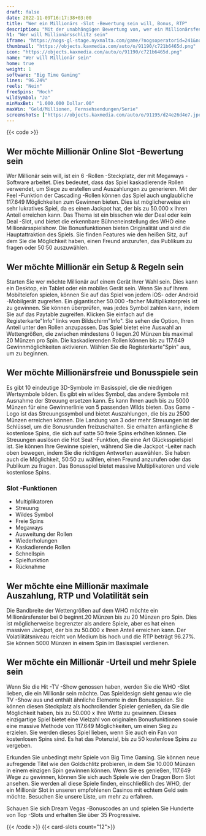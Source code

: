 ```yaml
---
draft: false
date: 2022-11-09T16:17:38+03:00
title: "Wer ein Millionärs -Slot -Bewertung sein will, Bonus, RTP"
description: "Mit der unabhängigen Bewertung von, wer ein Millionärsfenster von Big Time Gaming sein möchte, können Sie hier kostenlos oder echtes Geld spielen und hier einen Bonus erhalten!"
h1: "Wer will Millionärsschlitz sein"
iframe: "https://nogs-gl-stage.nyxmalta.com/game/?nogsoperatorid=241&nogsgameid=70413&sessionid=&accountid=&nogsmode=demo&nogslang=en_us&nogscurrency=EUR&clienttype=html5&lobbyurl=http://demo.nyxinteractive.com?session="
thumbnail: "https://objects.kaxmedia.com/auto/o/91190/c721b6465d.png"
icon: "https://objects.kaxmedia.com/auto/o/91190/c721b6465d.png"
name: "Wer will Millionär sein"
home: true
weight: 1
software: "Big Time Gaming"
lines: "96.24%"
reels: "Nein"
freeSpins: "Hoch"
wildSymbol: "Ja"
minMaxBet: "1.000.000 Dollar.00"
maxWin: "Geld/Millionen, Fernsehsendungen/Serie"
screenshots: ["https://objects.kaxmedia.com/auto/o/91195/d24e26d4e7.jpeg"]
---
```


{{< code >}}<h2>Wer möchte Millionär Online Slot -Bewertung sein</h2><p>Wer Millionär sein will, ist ein 6 -Rollen -Steckplatz, der mit Megaways -Software arbeitet. Dies bedeutet, dass das Spiel kaskadierende Rollen verwendet, um Siege zu erstellen und Auszahlungen zu generieren. Mit der Feel -Funktion der Cascading -Rollen können das Spiel auch unglaubliche 117.649 Möglichkeiten zum Gewinnen bieten. Dies ist möglicherweise ein sehr lukratives Spiel, da es einen Jackpot hat, der bis zu 50.000 x Ihren Anteil erreichen kann. Das Thema ist ein bisschen wie der Deal oder kein Deal -Slot, und bietet die erkennbare Bühneneinstellung des WHO eine Millionärsspielshow. Die Bonusfunktionen bieten Originalität und sind die Hauptattraktion des Spiels. Sie finden Features wie den heißen Sitz, auf dem Sie die Möglichkeit haben, einen Freund anzurufen, das Publikum zu fragen oder 50:50 auszuwählen.</p><h2>Wer möchte Millionär ein Setup & Regeln sein</h2><p>Starten Sie wer möchte Millionär auf einem Gerät Ihrer Wahl sein. Dies kann ein Desktop, ein Tablet oder ein mobiles Gerät sein. Wenn Sie auf Ihrem Mobiltelefon spielen, können Sie auf das Spiel von jedem iOS- oder Android -Mobilgerät zugreifen. Ein gigantischer 50.000 -facher Multiplikatorpreis ist zu gewinnen. Sie können überprüfen, was jedes Symbol zahlen kann, indem Sie auf das Paytable zugreifen. Klicken Sie einfach auf die Registerkarte"Info" links vom Bildschirm"Info". Sie sehen die Option, Ihren Anteil unter den Rollen anzupassen. Das Spiel bietet eine Auswahl an Wettengrößen, die zwischen mindestens 0 liegen.20 Münzen bis maximal 20 Münzen pro Spin. Die kaskadierenden Rollen können bis zu 117.649 Gewinnmöglichkeiten aktivieren. Wählen Sie die Registerkarte"Spin" aus, um zu beginnen.</p><h2>Wer möchte Millionärsfreie und Bonusspiele sein</h2><p>Es gibt 10 eindeutige 3D-Symbole im Basisspiel, die die niedrigen Wertsymbole bilden. Es gibt ein wildes Symbol, das andere Symbole mit Ausnahme der Streuung ersetzen kann. Es kann Ihnen auch bis zu 5000 Münzen für eine Gewinnerlinie von 5 passenden Wilds bieten. Das Game -Logo ist das Streuungssymbol und bietet Auszahlungen, die bis zu 2500 Münzen erreichen können. Die Landung von 3 oder mehr Streuungen ist der Schlüssel, um die Bonusrunden freizuschalten. Sie erhalten anfängliche 8 kostenlose Spins, die sich auf satte 50 freie Spins erhöhen können. Die Streuungen auslösen die Hot Seat -Funktion, die eine Art Glücksspielspiel ist. Sie können Ihre Gewinne spielen, während Sie die Jackpot -Leiter nach oben bewegen, indem Sie die richtigen Antworten auswählen. Sie haben auch die Möglichkeit, 50:50 zu wählen, einen Freund anzurufen oder das Publikum zu fragen. Das Bonusspiel bietet massive Multiplikatoren und viele kostenlose Spins.</p><h3>
Slot -Funktionen</h3><ul>
<li></span>
Multiplikatoren</li>
<li></span>
Streuung</li>
<li></span>
Wildes Symbol</li>
<li></span>
Freie Spins</li>
<li></span>
Megaways</li>
<li></span>
Ausweitung der Rollen</li>
<li></span>
Wiederholungen</li>
<li></span>
Kaskadierende Rollen</li>
<li></span>
Schnellspin</li>
<li></span>
Spielfunktion</li>
<li></span>
Rücknahme</li></ul><h2>Wer möchte eine Millionär maximale Auszahlung, RTP und Volatilität sein</h2><p>Die Bandbreite der Wettengrößen auf dem WHO möchte ein Millionärsfenster bei 0 beginnt.20 Münzen bis zu 20 Münzen pro Spin. Dies ist möglicherweise begrenzter als andere Spiele, aber es hat einen massiven Jackpot, der bis zu 50.000 x Ihren Anteil erreichen kann. Der Volatilitätsniveau reicht von Medium bis hoch und die RTP beträgt 96.27%. Sie können 5000 Münzen in einem Spin im Basisspiel verdienen.</p><h2>Wer möchte ein Millionär -Urteil und mehr Spiele sein</h2><p>Wenn Sie die Hit -TV -Show genossen haben, werden Sie die WHO -Slot lieben, die ein Millionär sein möchte. Das Spieldesign sieht genau wie die TV -Show aus und enthält ähnliche Elemente in den Bonusspielen. Sie können diesen Steckplatz als hochrollender Spieler genießen, da Sie die Möglichkeit haben, bis zu 50.000 x Ihre Wette zu gewinnen. Dieses einzigartige Spiel bietet eine Vielzahl von originalen Bonusfunktionen sowie eine massive Methode von 117.649 Möglichkeiten, um einen Sieg zu erzielen. Sie werden dieses Spiel lieben, wenn Sie auch ein Fan von kostenlosen Spins sind. Es hat das Potenzial, bis zu 50 kostenlose Spins zu vergeben.</p><p>Erkunden Sie unbedingt mehr Spiele von Big Time Gaming. Sie können neue aufregende Titel wie den Goldschlitz probieren, in dem Sie 10.000 Münzen in einem einzigen Spin gewinnen können. Wenn Sie es genießen, 117.649 Wege zu gewinnen, können Sie sich auch Spiele wie den Dragon Born Slot ansehen. Sie werden all diese Spiele finden, einschließlich des WHO, der ein Millionär Slot in unseren empfohlenen Casinos mit echtem Geld sein möchte. Besuchen Sie unsere Liste, um mehr zu erfahren.</p><p>
Schauen Sie sich Dream Vegas -Bonuscodes an und spielen Sie Hunderte von Top -Slots und erhalten Sie über 35 Progressive.</p>{{< /code >}}
{{< card-slots count="12">}}